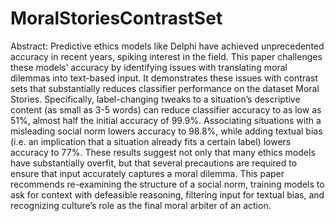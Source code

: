 # MoralStoriesContrastSet
Abstract: 
Predictive ethics models like Delphi have achieved unprecedented accuracy in recent years, spiking interest in the field. This paper challenges these models’ accuracy by identifying issues with translating moral dilemmas into text-based input. It demonstrates these issues with contrast sets that substantially reduces classifier performance on the dataset Moral Stories. Specifically, label-changing tweaks to a situation’s descriptive content (as small as 3-5 words) can reduce classifier accuracy to as low as 51%, almost half the initial accuracy of 99.9%. Associating situations with a misleading social norm lowers accuracy to 98.8%, while adding textual bias (i.e. an implication that a situation already fits a certain label) lowers accuracy to 77%. These results suggest not only that many ethics models have substantially overfit, but that several precautions are required to ensure that input accurately captures a moral dilemma. This paper recommends re-examining the structure of a social norm, training models to ask for context with defeasible reasoning, filtering input for textual bias, and recognizing culture’s role as the final moral arbiter of an action.
